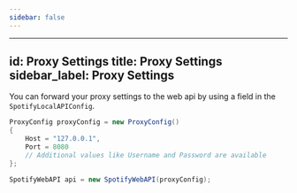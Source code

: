 ```yaml
---
sidebar: false
---
```


---
id: Proxy Settings
title: Proxy Settings
sidebar_label: Proxy Settings
---

You can forward your proxy settings to the web api by using a field in the `SpotifyLocalAPIConfig`.

```csharp
ProxyConfig proxyConfig = new ProxyConfig()
{
    Host = "127.0.0.1",
    Port = 8080
    // Additional values like Username and Password are available
};

SpotifyWebAPI api = new SpotifyWebAPI(proxyConfig);
```
